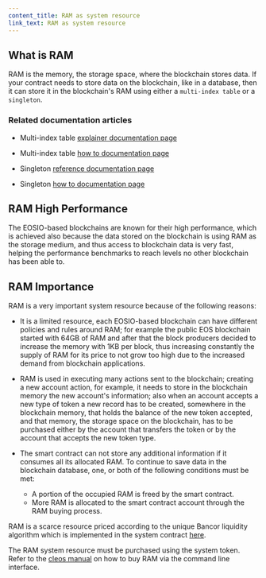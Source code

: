 ```yaml
---
content_title: RAM as system resource
link_text: RAM as system resource
---
```


## What is RAM

RAM is the memory, the storage space, where the blockchain stores data. If your contract needs to store data on the blockchain, like in a database, then it can store it in the blockchain's RAM using either a `multi-index table` or a `singleton`.

### Related documentation articles

- Multi-index table [explainer documentation page](https://developers.eos.io/manuals/eosio.cdt/latest/group__multiindex)

- Multi-index table [how to documentation page](https://developers.eos.io/manuals/eosio.cdt/latest/how-to-guides/multi-index)

- Singleton [reference documentation page](https://developers.eos.io/manuals/eosio.cdt/latest/group__singleton/#singleton-table) 

- Singleton [how to documentation page](https://developers.eos.io/manuals/eosio.cdt/latest/how-to-guides/multi-index/how-to-define-a-singleton)

## RAM High Performance

The EOSIO-based blockchains are known for their high performance, which is achieved also because the data stored on the blockchain is using RAM as the storage medium, and thus access to blockchain data is very fast, helping the performance benchmarks to reach levels no other blockchain has been able to.

## RAM Importance

RAM is a very important system resource because of the following reasons:

- It is a limited resource, each EOSIO-based blockchain can have different policies and rules around RAM; for example the public EOS blockchain started with 64GB of RAM and after that the block producers decided to increase the memory with 1KB per block, thus increasing constantly the supply of RAM for its price to not grow too high due to the increased demand from blockchain applications.

- RAM is used in executing many actions sent to the blockchain; creating a new account action, for example, it needs to store in the blockchain memory the new account's information; also when an account accepts a new type of token a new record has to be created, somewhere in the blockchain memory, that holds the balance of the new token accepted, and that memory, the storage space on the blockchain, has to be purchased either by the account that transfers the token or by the account that accepts the new token type.

- The smart contract can not store any additional information if it consumes all its allocated RAM. To continue to save data in the blockchain database, one, or both of the following conditions must be met:

  - A portion of the occupied RAM is freed by the smart contract.
  - More RAM is allocated to the smart contract account through the RAM buying process.

RAM is a scarce resource priced according to the unique Bancor liquidity algorithm which is implemented in the system contract [here](https://github.com/EOSIO/eos/blob/905e7c85714aee4286fa180ce946f15ceb4ce73c/contracts/eosio.system/exchange_state.hpp).

The RAM system resource must be purchased using the system token. Refer to the [cleos manual](https://developers.eos.io/manuals/eos/v2.0/cleos/how-to-guides/how-to-buy-ram) on how to buy RAM via the command line interface.
